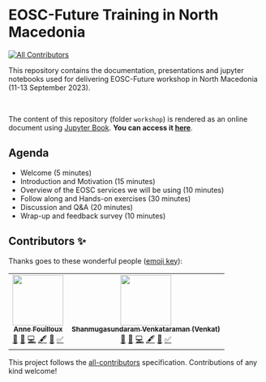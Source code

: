# EOSC-Future Training in North Macedonia

<!-- ALL-CONTRIBUTORS-BADGE:START - Do not remove or modify this section -->
[![All Contributors](https://img.shields.io/badge/all_contributors-2-orange.svg?style=flat-square)](#contributors-)
<!-- ALL-CONTRIBUTORS-BADGE:END -->

This repository contains the documentation, presentations and jupyter notebooks used for delivering EOSC-Future workshop in North Macedonia (11-13 September 2023).

<br>

The content of this repository (folder `workshop`) is rendered as an online document using [Jupyter Book](https://jupyterbook.org/en/stable/intro.html). **You can access it [here](https://annefou.github.io/EOSC-Future-Training-North-Macedonia)**.

## Agenda

- Welcome (5 minutes)
- Introduction and Motivation (15 minutes)
- Overview of the EOSC services we will be using (10 minutes)
- Follow along and Hands-on exercises (30 minutes)
- Discussion and Q&A (20 minutes)
- Wrap-up and feedback survey (10 minutes)

## Contributors ✨

Thanks goes to these wonderful people ([emoji key](https://allcontributors.org/docs/en/emoji-key)):

<!-- ALL-CONTRIBUTORS-LIST:START - Do not remove or modify this section -->
<!-- prettier-ignore-start -->
<!-- markdownlint-disable -->
<table>
  <tr>
    <td align="center"><a href="https://www.simula.no/people/annef"><img src="https://avatars.githubusercontent.com/u/8168508?v=4?s=100" width="100px;" alt=""/><br /><sub><b>Anne Fouilloux</b></sub></a><br /><a href="#ideas-annefou" title="Ideas, Planning, & Feedback">🤔</a> <a href="#design-annefou" title="Design">🎨</a> <a href="https://github.com/annefou/EOSC-Future-Training-North-Macedonia/commits?author=annefou" title="Code">💻</a> <a href="#content-annefou" title="Content">🖋</a> <a href="https://github.com/annefou/EOSC-Future-Training-North-Macedonia/commits?author=annefou" title="Documentation">📖</a> <a href="#tutorial-annefou" title="Tutorials">✅</a></td>
  <td align="center"><a href="https://www.openaire.eu/shanmugasundaram-venkataraman-venkat"><img src="https://www.openaire.eu/templates/yootheme/cache/d8/sv_20210906-d8760d7e.webp" width="100px;" alt=""/><br /><sub><b>Shanmugasundaram Venkataraman (Venkat)</b></sub></a><br /><a href="#ideas-venkat" title="Ideas, Planning, & Feedback">🤔</a> <a href="#design-venkat" title="Design">🎨</a> <a href="https://github.com/annefou/EOSC-Future-Training-North-Macedonia/commits?author=venkat" title="Code">💻</a> <a href="#content-venkat" title="Content">🖋</a> <a href="https://github.com/annefou/EOSC-Future-Training-North-Macedonia/commits?author=venkat" title="Documentation">📖</a> <a href="#tutorial-venkat" title="Tutorials">✅</a></td>
  </tr>
</table>

<!-- markdownlint-restore -->
<!-- prettier-ignore-end -->

<!-- ALL-CONTRIBUTORS-LIST:END -->

This project follows the [all-contributors](https://github.com/all-contributors/all-contributors) specification. Contributions of any kind welcome!
